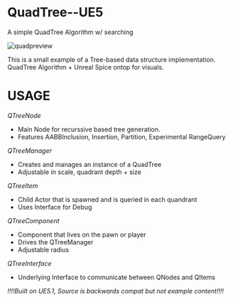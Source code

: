 # QuadTree--UE5
 A simple QuadTree Algorithm w/  searching
 
![quadpreview](https://github.com/PrimalRex/QuadTree--UE5/assets/23298834/89fe0ad1-6035-40f5-9cbf-c4504d917b4c)

This is a small example of a Tree-based data structure implementation. QuadTree Algorithm + Unreal Spice ontop for visuals.

# USAGE
*QTreeNode*
- Main Node for recurssive based tree generation.
- Features AABBInclusion, Insertion, Partition, Experimental RangeQuery

*QTreeManager*
- Creates and manages an instance of a QuadTree
- Adjustable in scale, quadrant depth + size

*QTreeItem*
- Child Actor that is spawned and is queried in each quandrant
- Uses Interface for Debug

*QTreeComponent*
- Component that lives on the pawn or player
- Drives the QTreeManager
- Adjustable radius

*QTreeInterface*
- Underlying Interface to communicate between QNodes and QItems


*!!!!Built on UE5.1, Source is backwards compat but not example content!!!!*
